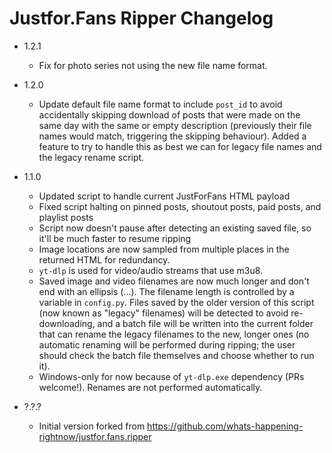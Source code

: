 # Justfor.Fans Ripper Changelog

- 1.2.1
    - Fix for photo series not using the new file name format.

- 1.2.0
    - Update default file name format to include `post_id` to avoid accidentally skipping download of posts that were made on the same day with the same or empty description (previously their file names would match, triggering the skipping behaviour). Added a feature to try to handle this as best we can for legacy file names and the legacy rename script.

- 1.1.0
    - Updated script to handle current JustForFans HTML payload
    - Fixed script halting on pinned posts, shoutout posts, paid posts, and playlist posts
    - Script now doesn't pause after detecting an existing saved file, so it'll be much faster to resume ripping
    - Image locations are now sampled from multiple places in the returned HTML for redundancy.
    - `yt-dlp` is used for video/audio streams that use m3u8.
    - Saved image and video filenames are now much longer and don't end with an ellipsis (...). The filename length is controlled by a variable in `config.py`. Files saved by the older version of this script (now known as "legacy" filenames) will be detected to avoid re-downloading, and a batch file will be written into the current folder that can rename the legacy filenames to the new, longer ones (no automatic renaming will be performed during ripping; the user should check the batch file themselves and choose whether to run it).
    - Windows-only for now because of `yt-dlp.exe` dependency (PRs welcome!). Renames are not performed automatically.

- ?.?.?
    - Initial version forked from https://github.com/whats-happening-rightnow/justfor.fans.ripper
